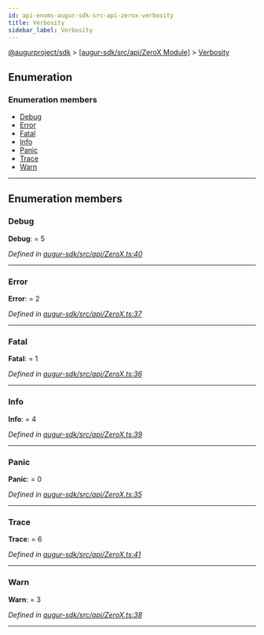```yaml
---
id: api-enums-augur-sdk-src-api-zerox-verbosity
title: Verbosity
sidebar_label: Verbosity
---
```


[@augurproject/sdk](api-readme.md) > [[augur-sdk/src/api/ZeroX Module]](api-modules-augur-sdk-src-api-zerox-module.md) > [Verbosity](api-enums-augur-sdk-src-api-zerox-verbosity.md)

## Enumeration

### Enumeration members

* [Debug](api-enums-augur-sdk-src-api-zerox-verbosity.md#debug)
* [Error](api-enums-augur-sdk-src-api-zerox-verbosity.md#error)
* [Fatal](api-enums-augur-sdk-src-api-zerox-verbosity.md#fatal)
* [Info](api-enums-augur-sdk-src-api-zerox-verbosity.md#info)
* [Panic](api-enums-augur-sdk-src-api-zerox-verbosity.md#panic)
* [Trace](api-enums-augur-sdk-src-api-zerox-verbosity.md#trace)
* [Warn](api-enums-augur-sdk-src-api-zerox-verbosity.md#warn)

---

## Enumeration members

<a id="debug"></a>

###  Debug

**Debug**:  = 5

*Defined in [augur-sdk/src/api/ZeroX.ts:40](https://github.com/AugurProject/augur/blob/304ca83772/packages/augur-sdk/src/api/ZeroX.ts#L40)*

___
<a id="error"></a>

###  Error

**Error**:  = 2

*Defined in [augur-sdk/src/api/ZeroX.ts:37](https://github.com/AugurProject/augur/blob/304ca83772/packages/augur-sdk/src/api/ZeroX.ts#L37)*

___
<a id="fatal"></a>

###  Fatal

**Fatal**:  = 1

*Defined in [augur-sdk/src/api/ZeroX.ts:36](https://github.com/AugurProject/augur/blob/304ca83772/packages/augur-sdk/src/api/ZeroX.ts#L36)*

___
<a id="info"></a>

###  Info

**Info**:  = 4

*Defined in [augur-sdk/src/api/ZeroX.ts:39](https://github.com/AugurProject/augur/blob/304ca83772/packages/augur-sdk/src/api/ZeroX.ts#L39)*

___
<a id="panic"></a>

###  Panic

**Panic**:  = 0

*Defined in [augur-sdk/src/api/ZeroX.ts:35](https://github.com/AugurProject/augur/blob/304ca83772/packages/augur-sdk/src/api/ZeroX.ts#L35)*

___
<a id="trace"></a>

###  Trace

**Trace**:  = 6

*Defined in [augur-sdk/src/api/ZeroX.ts:41](https://github.com/AugurProject/augur/blob/304ca83772/packages/augur-sdk/src/api/ZeroX.ts#L41)*

___
<a id="warn"></a>

###  Warn

**Warn**:  = 3

*Defined in [augur-sdk/src/api/ZeroX.ts:38](https://github.com/AugurProject/augur/blob/304ca83772/packages/augur-sdk/src/api/ZeroX.ts#L38)*

___


